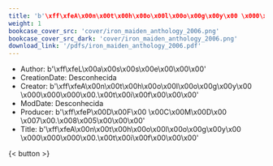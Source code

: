 ```yaml
---
title: 'b'\xff\xfeA\x00n\x00t\x00h\x00o\x00l\x00o\x00g\x00y\x00 \x000\x000\x000\x00.\x00t\x00i\x00f\x00\x00\x00''
weight: 1
bookcase_cover_src: 'cover/iron_maiden_anthology_2006.png'
bookcase_cover_src_dark: 'cover/iron_maiden_anthology_2006.png'
download_link: '/pdfs/iron_maiden_anthology_2006.pdf'
---
```


- Author: b'\xff\xfeL\x00a\x00s\x00s\x00e\x00\x00\x00'
- CreationDate: Desconhecida
- Creator: b'\xff\xfeA\x00n\x00t\x00h\x00o\x00l\x00o\x00g\x00y\x00 \x000\x000\x000\x00.\x00t\x00i\x00f\x00\x00\x00'
- ModDate: Desconhecida
- Producer: b'\xff\xfeP\x00D\x00F\x00 \x00C\x00M\x00D\x00 \x007\x00.\x008\x005\x00\x00\x00'
- Title: b'\xff\xfeA\x00n\x00t\x00h\x00o\x00l\x00o\x00g\x00y\x00 \x000\x000\x000\x00.\x00t\x00i\x00f\x00\x00\x00'

{< button >}
